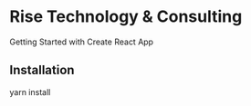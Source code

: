 # Rise Technology & Consulting
 
 Getting Started with Create React App



## Installation

yarn install
